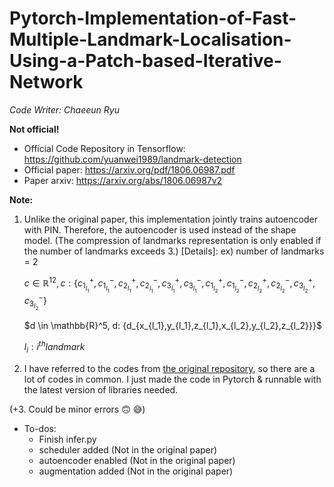 # Pytorch-Implementation-of-Fast-Multiple-Landmark-Localisation-Using-a-Patch-based-Iterative-Network
*Code Writer: Chaeeun Ryu*

**Not official!** <br>
- Official Code Repository in Tensorflow: https://github.com/yuanwei1989/landmark-detection <br>
- Official paper: https://arxiv.org/pdf/1806.06987.pdf 
- Paper arxiv: https://arxiv.org/abs/1806.06987v2


**Note:** 
1. Unlike the original paper, this implementation jointly trains autoencoder with PIN. Therefore, the autoencoder is used instead of the shape model. (The compression of landmarks representation is only enabled if the number of landmarks exceeds 3.)
    [Details]:
    ex) number of landmarks = 2
    
    $c \in \mathbb{R}^{12}, c : \{ c_{1_{l_1}}^+,c_{1_{l_1}}^-,c_{2_{l_1}}^+,c_{2_{l_1}}^-,c_{3_{l_1}}^+,c_{3_{l_1}}^-,c_{1_{l_2}}^+,c_{1_{l_2}}^-,c_{2_{l_2}}^+,c_{2_{l_2}}^-,c_{3_{l_2}}^+,c_{3_{l_2}}^- \}$

    $d \in \mathbb{R}^5, d: \{d_{x_{l_1},y_{l_1},z_{l_1},x_{l_2},y_{l_2},z_{l_2}}}$
    
    
    $l_i : i^{th} landmark$


2. I have referred to the codes from [the original repository](https://github.com/yuanwei1989/landmark-detection), so there are a lot of codes in common. I just made the code in Pytorch & runnable with the latest version of libraries needed.

(+3. Could be minor errors :upside_down_face: :sweat_smile:)

- To-dos:
    - Finish infer.py
    - scheduler added (Not in the original paper)
    - autoencoder enabled (Not in the original paper)
    - augmentation added (Not in the original paper)